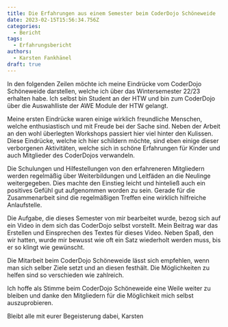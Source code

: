 ```yaml
---
title: Die Erfahrungen aus einem Semester beim CoderDojo Schöneweide
date: 2023-02-15T15:56:34.756Z
categories:
  - Bericht
tags:
  - Erfahrungsbericht
authors:
  - Karsten Fankhänel
draft: true
---
```

In den folgenden Zeilen möchte ich meine Eindrücke vom CoderDojo Schöneweide darstellen, welche ich über das Wintersemester 22/23 erhalten habe. 
Ich selbst bin Student an der HTW und bin zum CoderDojo über die Auswahlliste der AWE Module der HTW gelangt. 

Meine ersten Eindrücke waren einige wirklich freundliche Menschen, welche enthusiastisch und mit Freude bei der Sache sind. 
Neben der Arbeit an den wohl überlegten Workshops passiert hier viel hinter den Kulissen.
Diese Eindrücke, welche ich hier schildern möchte, sind eben einige dieser verborgenen Aktivitäten, welche sich in schöne Erfahrungen für Kinder und auch Mitglieder des CoderDojos verwandeln. 

Die Schulungen und Hilfestellungen von den erfahreneren Mitgliedern werden regelmäßig über Weiterbildungen und Leitfäden an die Neulinge weitergegeben. 
Dies machte den Einstieg leicht und hinteließ auch ein positives Gefühl gut aufgenommen worden zu sein. 
Gerade für die Zusammenarbeit sind die regelmäßigen Treffen eine wirklich hilfreiche Anlaufstelle.

Die Aufgabe, die dieses Semester von mir bearbeitet wurde, bezog sich auf ein Video in dem sich das CoderDojo selbst vorstellt. 
Mein Beitrag war das Erstellen und Einsprechen des Textes für dieses Video. 
Neben Spaß, den wir hatten, wurde mir bewusst wie oft ein Satz wiederholt werden muss, bis er so klingt wie gewünscht. 

Die Mitarbeit beim CoderDojo Schöneweide lässt sich empfehlen, wenn man sich selber Ziele setzt und an diesen festhält. 
Die Möglichkeiten zu helfen sind so verschieden wie zahlreich. 

Ich hoffe als Stimme beim CoderDojo Schöneweide eine Weile weiter zu bleiben und danke den Mitgliedern für die Möglichkeit mich selbst auszuprobieren.

Bleibt alle mit eurer Begeisterung dabei,
Karsten